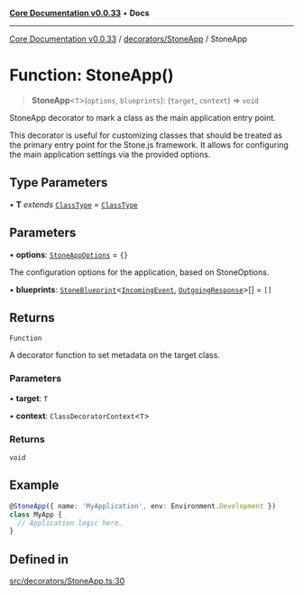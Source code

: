 [**Core Documentation v0.0.33**](../../../README.md) • **Docs**

***

[Core Documentation v0.0.33](../../../modules.md) / [decorators/StoneApp](../README.md) / StoneApp

# Function: StoneApp()

> **StoneApp**\<`T`\>(`options`, `blueprints`): (`target`, `context`) => `void`

StoneApp decorator to mark a class as the main application entry point.

This decorator is useful for customizing classes that should be treated as the primary entry point for the Stone.js framework.
It allows for configuring the main application settings via the provided options.

## Type Parameters

• **T** *extends* [`ClassType`](../../../definitions/type-aliases/ClassType.md) = [`ClassType`](../../../definitions/type-aliases/ClassType.md)

## Parameters

• **options**: [`StoneAppOptions`](../interfaces/StoneAppOptions.md) = `{}`

The configuration options for the application, based on StoneOptions.

• **blueprints**: [`StoneBlueprint`](../../../options/StoneBlueprint/interfaces/StoneBlueprint.md)\<[`IncomingEvent`](../../../events/IncomingEvent/classes/IncomingEvent.md), [`OutgoingResponse`](../../../events/OutgoingResponse/classes/OutgoingResponse.md)\>[] = `[]`

## Returns

`Function`

A decorator function to set metadata on the target class.

### Parameters

• **target**: `T`

• **context**: `ClassDecoratorContext`\<`T`\>

### Returns

`void`

## Example

```typescript
@StoneApp({ name: 'MyApplication', env: Environment.Development })
class MyApp {
  // Application logic here.
}
```

## Defined in

[src/decorators/StoneApp.ts:30](https://github.com/stonemjs/core/blob/08021ed6e90932028c37aa9d72d99b714efcda42/src/decorators/StoneApp.ts#L30)
